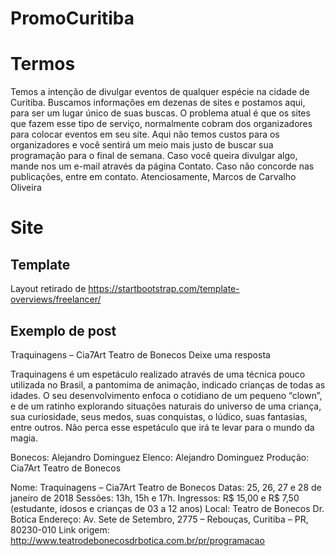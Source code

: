 # PromoCuritiba

# Termos
Temos a intenção de divulgar eventos de qualquer espécie na cidade de Curitiba.
Buscamos informações em dezenas de sites e postamos aqui, para ser um lugar único de suas buscas.
O problema atual é que os sites que fazem esse tipo de serviço, normalmente cobram dos organizadores para colocar eventos em seu site. Aqui não temos custos para os organizadores e você sentirá um meio mais justo de buscar sua programação para o final de semana.
Caso você queira divulgar algo, mande nos um e-mail através da página Contato.
Caso não concorde nas publicações, entre em contato.
Atenciosamente,
Marcos de Carvalho Oliveira

# Site
## Template
Layout retirado de https://startbootstrap.com/template-overviews/freelancer/

## Exemplo de post
Traquinagens – Cia7Art Teatro de Bonecos
Deixe uma resposta

Traquinagens é um espetáculo realizado através de uma técnica pouco utilizada no Brasil, a pantomima de animação, indicado crianças de todas as idades. O seu desenvolvimento enfoca o cotidiano de um pequeno “clown”, e de um ratinho explorando situações naturais do universo de uma criança, sua curiosidade, seus medos, suas conquistas, o lúdico, suas fantasias, entre outros. Não perca esse espetáculo que irá te levar para o mundo da magia.

Bonecos: Alejandro Dominguez
Elenco: Alejandro Dominguez
Produção: Cia7Art Teatro de Bonecos

Nome: Traquinagens – Cia7Art Teatro de Bonecos
Datas: 25, 26, 27 e 28 de janeiro de 2018
Sessões: 13h, 15h e 17h.
Ingressos: R$ 15,00 e R$ 7,50 (estudante, idosos e crianças de 03 a 12 anos)
Local: Teatro de Bonecos Dr. Botica
Endereço: Av. Sete de Setembro, 2775 – Rebouças, Curitiba – PR, 80230-010
Link origem: http://www.teatrodebonecosdrbotica.com.br/pr/programacao
